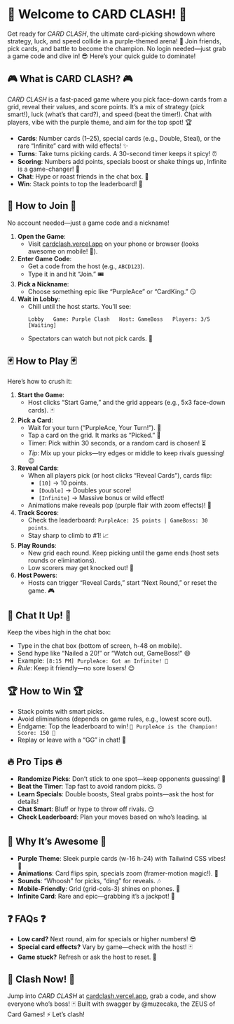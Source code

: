 # 🚀 Welcome to CARD CLASH! 🚀

Get ready for *CARD CLASH*, the ultimate card-picking showdown where strategy, luck, and speed collide in a purple-themed arena! 🎴 Join friends, pick cards, and battle to become the champion. No login needed—just grab a game code and dive in! 😎 Here’s your quick guide to dominate!

## 🎮 What is CARD CLASH? 🎮
*CARD CLASH* is a fast-paced game where you pick face-down cards from a grid, reveal their values, and score points. It’s a mix of strategy (pick smart!), luck (what’s that card?), and speed (beat the timer!). Chat with players, vibe with the purple theme, and aim for the top spot! 🏆

- **Cards**: Number cards (1–25), special cards (e.g., Double, Steal), or the rare “Infinite” card with wild effects! ✨
- **Turns**: Take turns picking cards. A 30-second timer keeps it spicy! ⏰
- **Scoring**: Numbers add points, specials boost or shake things up, Infinite is a game-changer! 💪
- **Chat**: Hype or roast friends in the chat box. 💬
- **Win**: Stack points to top the leaderboard! 🥇

## 🔗 How to Join 🔗
No account needed—just a game code and a nickname!
1. **Open the Game**:
   - Visit [cardclash.vercel.app](https://cardclash.vercel.app) on your phone or browser (looks awesome on mobile! 📱).
2. **Enter Game Code**:
   - Get a code from the host (e.g., `ABCD123`).
   - Type it in and hit “Join.” 🎟️
3. **Pick a Nickname**:
   - Choose something epic like “PurpleAce” or “CardKing.” 😏
4. **Wait in Lobby**:
   - Chill until the host starts. You’ll see:
     ```
     Lobby   Game: Purple Clash   Host: GameBoss   Players: 3/5   [Waiting]
     ```
   - Spectators can watch but not pick cards. 👀

## 🃏 How to Play 🃏
Here’s how to crush it:
1. **Start the Game**:
   - Host clicks “Start Game,” and the grid appears (e.g., 5x3 face-down cards). 🃏
2. **Pick a Card**:
   - Wait for your turn (“PurpleAce, Your Turn!”). 🔔
   - Tap a card on the grid. It marks as “Picked.” 🎁
   - Timer: Pick within 30 seconds, or a random card is chosen! ⏳
   - *Tip*: Mix up your picks—try edges or middle to keep rivals guessing! 😉
3. **Reveal Cards**:
   - When all players pick (or host clicks “Reveal Cards”), cards flip:
     - `[10]` → 10 points.
     - `[Double]` → Doubles your score!
     - `[Infinite]` → Massive bonus or wild effect!
   - Animations make reveals pop (purple flair with zoom effects)! 🎉
4. **Track Scores**:
   - Check the leaderboard: `PurpleAce: 25 points | GameBoss: 30 points`.
   - Stay sharp to climb to #1! 📈
5. **Play Rounds**:
   - New grid each round. Keep picking until the game ends (host sets rounds or eliminations).
   - Low scorers may get knocked out! 🥊
6. **Host Powers**:
   - Hosts can trigger “Reveal Cards,” start “Next Round,” or reset the game. 🎮

## 💬 Chat It Up! 💬
Keep the vibes high in the chat box:
- Type in the chat box (bottom of screen, h-48 on mobile).
- Send hype like “Nailed a 20!” or “Watch out, GameBoss!” 😄
- Example: `[8:15 PM] PurpleAce: Got an Infinite! 💪`
- *Rule*: Keep it friendly—no sore losers! 😊

## 🏆 How to Win 🏆
- Stack points with smart picks.
- Avoid eliminations (depends on game rules, e.g., lowest score out).
- Endgame: Top the leaderboard to win! `🎉 PurpleAce is the Champion! Score: 150 🎉`
- Replay or leave with a “GG” in chat! 👋

## 🔥 Pro Tips 🔥
- **Randomize Picks**: Don’t stick to one spot—keep opponents guessing! 🎲
- **Beat the Timer**: Tap fast to avoid random picks. ⏰
- **Learn Specials**: Double boosts, Steal grabs points—ask the host for details!
- **Chat Smart**: Bluff or hype to throw off rivals. 😏
- **Check Leaderboard**: Plan your moves based on who’s leading. 📊

## 🎨 Why It’s Awesome 🎨
- **Purple Theme**: Sleek purple cards (w-16 h-24) with Tailwind CSS vibes! 💜
- **Animations**: Card flips spin, specials zoom (framer-motion magic!). 🎴
- **Sounds**: “Whoosh” for picks, “ding” for reveals. 🎶
- **Mobile-Friendly**: Grid (grid-cols-3) shines on phones. 📱
- **Infinite Card**: Rare and epic—grabbing it’s a jackpot! 🌈

## ❓ FAQs ❓
- **Low card?** Next round, aim for specials or higher numbers! 😎
- **Special card effects?** Vary by game—check with the host! 🃏
- **Game stuck?** Refresh or ask the host to reset. 🔄

## 🎉 Clash Now! 🎉
Jump into *CARD CLASH* at [cardclash.vercel.app](https://cardclash.vercel.app), grab a code, and show everyone who’s boss! 🃏 Built with swagger by @muzecaka, the ZEUS of Card Games! ⚡ Let’s clash!
